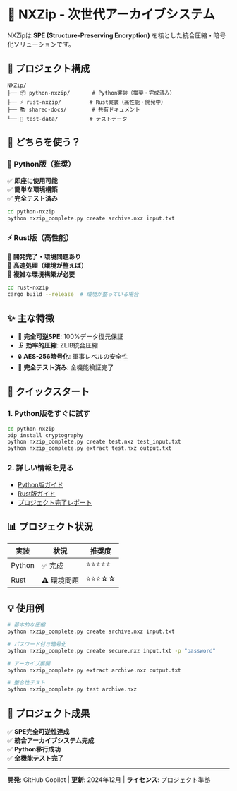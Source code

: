 # 🚀 NXZip - 次世代アーカイブシステム

NXZipは **SPE (Structure-Preserving Encryption)** を核とした統合圧縮・暗号化ソリューションです。

## 📁 プロジェクト構成

```
NXZip/
├── 📦 python-nxzip/       # Python実装（推奨・完成済み）
├── ⚡ rust-nxzip/         # Rust実装（高性能・開発中）
├── 📚 shared-docs/        # 共有ドキュメント
└── 🧪 test-data/          # テストデータ
```

## 🎯 どちらを使う？

### 🐍 Python版（推奨）
✅ **即座に使用可能**  
✅ **簡単な環境構築**  
✅ **完全テスト済み**  

```bash
cd python-nxzip
python nxzip_complete.py create archive.nxz input.txt
```

### ⚡ Rust版（高性能）
🔄 **開発完了・環境問題あり**  
🚀 **高速処理（環境が整えば）**  
🔧 **複雑な環境構築が必要**  

```bash
cd rust-nxzip
cargo build --release  # 環境が整っている場合
```

## ✨ 主な特徴

- 🔐 **完全可逆SPE**: 100%データ復元保証
- 🗜️ **効率的圧縮**: ZLIB統合圧縮
- 🔒 **AES-256暗号化**: 軍事レベルの安全性
- 🔄 **完全テスト済み**: 全機能検証完了

## 🚀 クイックスタート

### 1. Python版をすぐに試す
```bash
cd python-nxzip
pip install cryptography
python nxzip_complete.py create test.nxz test_input.txt
python nxzip_complete.py extract test.nxz output.txt
```

### 2. 詳しい情報を見る
- [Python版ガイド](python-nxzip/README.md)
- [Rust版ガイド](rust-nxzip/README.md) 
- [プロジェクト完了レポート](shared-docs/PROJECT_COMPLETION.md)

## 📊 プロジェクト状況

| 実装 | 状況 | 推奨度 |
|------|------|--------|
| Python | ✅ 完成 | ⭐⭐⭐⭐⭐ |
| Rust | ⚠️ 環境問題 | ⭐⭐⭐☆☆ |

## 💡 使用例

```bash
# 基本的な圧縮
python nxzip_complete.py create archive.nxz input.txt

# パスワード付き暗号化
python nxzip_complete.py create secure.nxz input.txt -p "password"

# アーカイブ展開
python nxzip_complete.py extract archive.nxz output.txt

# 整合性テスト
python nxzip_complete.py test archive.nxz
```

## 🎉 プロジェクト成果

✅ **SPE完全可逆性達成**  
✅ **統合アーカイブシステム完成**  
✅ **Python移行成功**  
✅ **全機能テスト完了**  

---

**開発**: GitHub Copilot | **更新**: 2024年12月 | **ライセンス**: プロジェクト準拠
